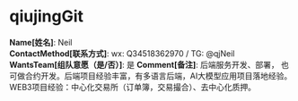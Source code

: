 # qiujingGit

**Name[姓名]**: Neil  
**ContactMethod[联系方式]**: wx: Q34518362970 /  TG: @qjNeil  
**WantsTeam[组队意愿（是/否）]**: 是
**Comment[备注]**: 后端服务开发、部署， 也可做合约开发。后端项目经验丰富，有多语言后端，AI大模型应用项目落地经验。WEB3项目经验：中心化交易所（订单簿，交易撮合）、去中心化质押。  
